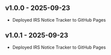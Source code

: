 ## v1.0.0 - 2025-09-23
- Deployed IRS Notice Tracker to GitHub Pages

## v1.0.1 - 2025-09-23
- Deployed IRS Notice Tracker to GitHub Pages

